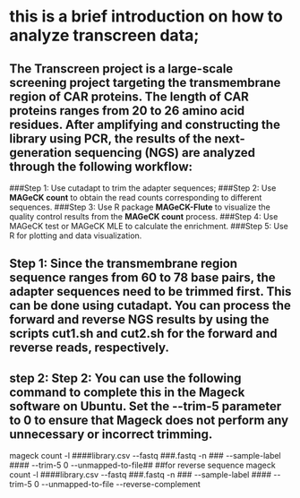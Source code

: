 # this is a brief introduction on how to analyze transcreen data;
 ## The Transcreen project is a large-scale screening project targeting the transmembrane region of CAR proteins. The length of CAR proteins ranges from 20 to 26 amino acid residues. After amplifying and constructing the library using PCR, the results of the next-generation sequencing (NGS) are analyzed through the following workflow:
   ###Step 1: Use cutadapt to trim the adapter sequences;
   ###Step 2: Use **MAGeCK count** to obtain the read counts corresponding to different sequences.
   ###Step 3: Use R package **MAGeCK-Flute** to visualize the quality control results from the **MAGeCK count** process.
   ###Step 4: Use MAGeCK test or MAGeCK MLE to calculate the enrichment.
   ###Step 5: Use R for plotting and data visualization.
 ## Step 1: Since the transmembrane region sequence ranges from 60 to 78 base pairs, the adapter sequences need to be trimmed first. This can be done using **cutadapt**. You can process the forward and reverse NGS results by using the scripts **cut1.sh** and **cut2.sh** for the forward and reverse reads, respectively.
 ## step 2: Step 2: You can use the following command to complete this in the Mageck software on Ubuntu. Set the --trim-5 parameter to 0 to ensure that Mageck does not perform any unnecessary or incorrect trimming.
  mageck count -l ####library.csv --fastq ###.fastq -n ### --sample-label #### --trim-5 0 --unmapped-to-file##
##for reverse sequence
  mageck count -l ####library.csv --fastq ###.fastq -n ### --sample-label #### --trim-5 0 --unmapped-to-file --reverse-complement
